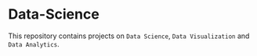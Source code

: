 # Data-Science
This repository contains projects on `Data Science`, `Data Visualization` and `Data Analytics`. 
